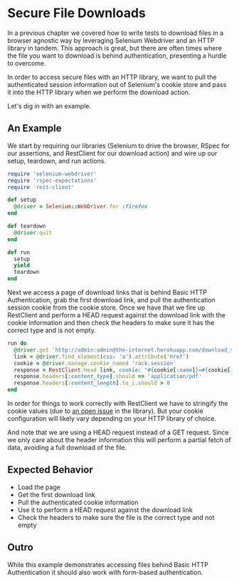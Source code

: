 # Secure File Downloads

In a previous chapter we covered how to write tests to download files in a browser agnostic way by leveraging Selenium Webdriver and an HTTP library in tandem. This approach is great, but there are often times where the file you want to download is behind authentication, presenting a hurdle to overcome.

In order to access secure files with an HTTP library, we want to pull the authenticated session information out of Selenium's cookie store and pass it into the HTTP library when we perform the download action.

Let's dig in with an example.

## An Example

We start by requiring our libraries (Selenium to drive the browser, RSpec for our assertions, and RestClient for our download action) and wire up our setup, teardown, and run actions.

```ruby
require 'selenium-webdriver'
require 'rspec-expectations'
require 'rest-client'

def setup
  @driver = Selenium::WebDriver.for :firefox
end

def teardown
  @driver.quit
end

def run
  setup
  yield
  teardown
end
```

Next we access a page of download links that is behind Basic HTTP Authentication, grab the first download link, and pull the authentication session cookie from the cookie store. Once we have that we fire up RestClient and perform a HEAD request against the download link with the cookie information and then check the headers to make sure it has the correct type and is not empty.

```ruby
run do
  @driver.get 'http://admin:admin@the-internet.herokuapp.com/download_secure'
  link = @driver.find_element(css: 'a').attribute('href')
  cookie = @driver.manage.cookie_named 'rack.session'
  response = RestClient.head link, cookie: "#{cookie[:name]}=#{cookie[:value]};"
  response.headers[:content_type].should == 'application/pdf'
  response.headers[:content_length].to_i.should > 0
end
```

In order for things to work correctly with RestClient we have to stringify the cookie values (due to [an open issue](https://github.com/rest-client/rest-client/issues/89#issuecomment-17923328) in the library). But your cookie configuration will likely vary depending on your HTTP library of choice.

And note that we are using a HEAD request instead of a GET request. Since we only care about the header information this will perform a partial fetch of data, avoiding a full download of the file.

## Expected Behavior

+ Load the page
+ Get the first download link
+ Pull the authenticated cookie information
+ Use it to perform a HEAD request against the download link
+ Check the headers to make sure the file is the correct type and not empty

## Outro

While this example demonstrates accessing files behind Basic HTTP Authentication it should also work with form-based authentication.
